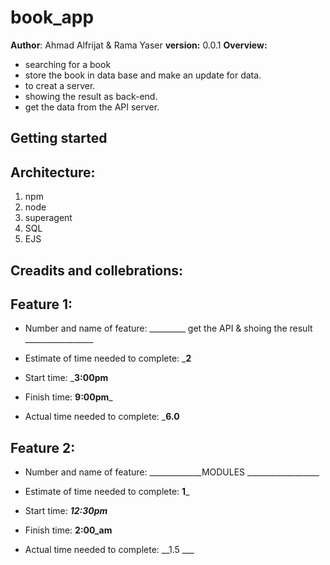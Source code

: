 # book_app
**Author**: Ahmad Alfrijat & Rama Yaser
**version:** 0.0.1
**Overview:**
*  searching for a book 
* store the book in data base and make an update for data.
* to creat a server. 
* showing the result as back-end.
* get the data from the API server.

## Getting started


## Architecture:
1. npm 
2. node 
3. superagent
4. SQL
5. EJS




## Creadits and collebrations:



## Feature 1:

* Number and name of feature: _________ get the API & shoing the result _________________

* Estimate of time needed to complete: ___2__

* Start time: ___3:00pm__

* Finish time: __9:00pm___

* Actual time needed to complete: ___6.0__

## Feature 2:

* Number and name of feature: _____________MODULES __________________

* Estimate of time needed to complete: __1___

* Start time: ___12:30pm___

* Finish time: __2:00_am__

* Actual time needed to complete: __1.5 ___
